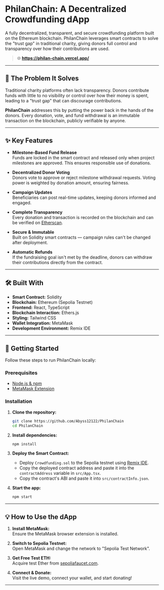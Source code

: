 # PhilanChain: A Decentralized Crowdfunding dApp

A fully decentralized, transparent, and secure crowdfunding platform built on the Ethereum blockchain. PhilanChain leverages smart contracts to solve the "trust gap" in traditional charity, giving donors full control and transparency over how their contributions are used.

> 🌐 **https://philan-chain.vercel.app/** <!-- TODO: Add your live Vercel/Netlify deployment link -->

---

## 🚩 The Problem It Solves

Traditional charity platforms often lack transparency. Donors contribute funds with little to no visibility or control over how their money is spent, leading to a "trust gap" that can discourage contributions.

**PhilanChain** addresses this by putting the power back in the hands of the donors. Every donation, vote, and fund withdrawal is an immutable transaction on the blockchain, publicly verifiable by anyone.

---

## ✨ Key Features

- **Milestone-Based Fund Release**  
  Funds are locked in the smart contract and released only when project milestones are approved. This ensures responsible use of donations.

- **Decentralized Donor Voting**  
  Donors vote to approve or reject milestone withdrawal requests. Voting power is weighted by donation amount, ensuring fairness.

- **Campaign Updates**  
  Beneficiaries can post real-time updates, keeping donors informed and engaged.

- **Complete Transparency**  
  Every donation and transaction is recorded on the blockchain and can be verified on [Etherscan](https://etherscan.io/).

- **Secure & Immutable**  
  Built on Solidity smart contracts — campaign rules can't be changed after deployment.

- **Automatic Refunds**  
  If the fundraising goal isn't met by the deadline, donors can withdraw their contributions directly from the contract.

---

## 🛠️ Built With

- **Smart Contract:** Solidity
- **Blockchain:** Ethereum (Sepolia Testnet)
- **Frontend:** React, TypeScript
- **Blockchain Interaction:** Ethers.js
- **Styling:** Tailwind CSS
- **Wallet Integration:** MetaMask
- **Development Environment:** Remix IDE

---

## 🚀 Getting Started

Follow these steps to run PhilanChain locally:

### Prerequisites

- [Node.js & npm](https://nodejs.org/)
- [MetaMask Extension](https://metamask.io/)

### Installation

1. **Clone the repository:**
   ```bash
   git clone https://github.com/Abyss12122/PhilanChain
   cd PhilanChain
   ```

2. **Install dependencies:**
   ```bash
   npm install
   ```

3. **Deploy the Smart Contract:**
   - Deploy `Crowdfunding.sol` to the Sepolia testnet using [Remix IDE](https://remix.ethereum.org/).
   - Copy the deployed contract address and paste it into the `contractAddress` variable in `src/App.tsx`.
   - Copy the contract's ABI and paste it into `src/contractInfo.json`.

4. **Start the app:**
   ```bash
   npm start
   ```

---

## 💡 How to Use the dApp

1. **Install MetaMask:**  
   Ensure the MetaMask browser extension is installed.

2. **Switch to Sepolia Testnet:**  
   Open MetaMask and change the network to "Sepolia Test Network".

3. **Get Free Test ETH:**  
   Acquire test Ether from [sepoliafaucet.com](https://sepoliafaucet.com/).

4. **Connect & Donate:**  
   Visit the live demo, connect your wallet, and start donating!

---

